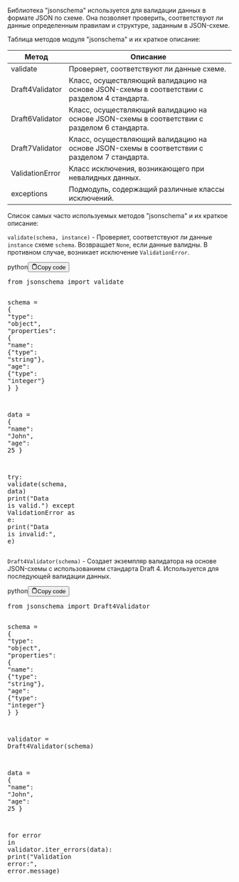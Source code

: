 <p>Библиотека "jsonschema" используется для валидации данных в формате JSON по схеме.
Она позволяет проверить, соответствуют ли данные определенным правилам и структуре, заданным в JSON-схеме.</p>
<p>Таблица методов модуля "jsonschema" и их краткое описание:</p>
<table>
<thead>
<tr>
<th>Метод</th>
<th>Описание</th>
</tr>
</thead>
<tbody>
<tr>
<td>validate</td>
<td>Проверяет, соответствуют ли данные схеме.</td>
</tr>
<tr>
<td>Draft4Validator</td>
<td>Класс, осуществляющий валидацию на основе JSON-схемы в соответствии с разделом 4 стандарта.</td>
</tr>
<tr>
<td>Draft6Validator</td>
<td>Класс, осуществляющий валидацию на основе JSON-схемы в соответствии с разделом 6 стандарта.</td>
</tr>
<tr>
<td>Draft7Validator</td>
<td>Класс, осуществляющий валидацию на основе JSON-схемы в соответствии с разделом 7 стандарта.</td>
</tr>
<tr>
<td>ValidationError</td>
<td>Класс исключения, возникающего при невалидных данных.</td>
</tr>
<tr>
<td>exceptions</td>
<td>Подмодуль, содержащий различные классы исключений.</td>
</tr>
</tbody>
</table>
<p>Список самых часто используемых методов "jsonschema" и их краткое описание:</p>
<p><code>validate(schema, instance)</code> - Проверяет, соответствуют ли данные <code>instance</code> схеме <code>schema</code>.
Возвращает <code>None</code>, если данные валидны. В противном случае, возникает исключение <code>ValidationError</code>.</p>
<div class="code-element"><div class="lang-line"><text>python</text><button class="copy-button"id="codee20f8df92eac8384c1ea1b6bfd969aebb"onclick="copyCode(codee20f8df92eac8384c1ea1b6bfd969aeb, codee20f8df92eac8384c1ea1b6bfd969aebb)"><svg stroke="currentColor"fill="none"stroke-width="2"viewBox="0 0 24 24"stroke-linecap="round"stroke-linejoin="round"class="h-4 w-4"height="1em"width="1em"xmlns="http://www.w3.org/2000/svg"><path d="M16 4h2a2 2 0 0 1 2 2v14a2 2 0 0 1-2 2H6a2 2 0 0 1-2-2V6a2 2 0 0 1 2-2h2"></path><rect x="8" y="2" width="8" height="4" rx="1" ry="1"></rect></svg><text>Copy code</text></button></div><div class="code" id="codee20f8df92eac8384c1ea1b6bfd969aeb"><div class="highlight"><pre><span></span><span class="kn">from</span> <span class="nn">jsonschema</span> <span class="kn">import</span> <span class="n">validate</span>

<span class="n">schema</span> <span class="o">=</span> <span class="p">{</span>
    <span class="s2">&quot;type&quot;</span><span class="p">:</span> <span class="s2">&quot;object&quot;</span><span class="p">,</span>
    <span class="s2">&quot;properties&quot;</span><span class="p">:</span> <span class="p">{</span>
        <span class="s2">&quot;name&quot;</span><span class="p">:</span> <span class="p">{</span><span class="s2">&quot;type&quot;</span><span class="p">:</span> <span class="s2">&quot;string&quot;</span><span class="p">},</span>
        <span class="s2">&quot;age&quot;</span><span class="p">:</span> <span class="p">{</span><span class="s2">&quot;type&quot;</span><span class="p">:</span> <span class="s2">&quot;integer&quot;</span><span class="p">}</span>
    <span class="p">}</span>
<span class="p">}</span>

<span class="n">data</span> <span class="o">=</span> <span class="p">{</span>
    <span class="s2">&quot;name&quot;</span><span class="p">:</span> <span class="s2">&quot;John&quot;</span><span class="p">,</span>
    <span class="s2">&quot;age&quot;</span><span class="p">:</span> <span class="mi">25</span>
<span class="p">}</span>

<span class="k">try</span><span class="p">:</span>
    <span class="n">validate</span><span class="p">(</span><span class="n">schema</span><span class="p">,</span> <span class="n">data</span><span class="p">)</span>
    <span class="nb">print</span><span class="p">(</span><span class="s2">&quot;Data is valid.&quot;</span><span class="p">)</span>
<span class="k">except</span> <span class="n">ValidationError</span> <span class="k">as</span> <span class="n">e</span><span class="p">:</span>
    <span class="nb">print</span><span class="p">(</span><span class="s2">&quot;Data is invalid:&quot;</span><span class="p">,</span> <span class="n">e</span><span class="p">)</span>
</pre></div></div></div>

<p><code>Draft4Validator(schema)</code> - Создает экземпляр валидатора на основе JSON-схемы с использованием стандарта Draft 4.
Используется для последующей валидации данных.</p>
<div class="code-element"><div class="lang-line"><text>python</text><button class="copy-button"id="code42589eba4fc38646b4d1a29729042307b"onclick="copyCode(code42589eba4fc38646b4d1a29729042307, code42589eba4fc38646b4d1a29729042307b)"><svg stroke="currentColor"fill="none"stroke-width="2"viewBox="0 0 24 24"stroke-linecap="round"stroke-linejoin="round"class="h-4 w-4"height="1em"width="1em"xmlns="http://www.w3.org/2000/svg"><path d="M16 4h2a2 2 0 0 1 2 2v14a2 2 0 0 1-2 2H6a2 2 0 0 1-2-2V6a2 2 0 0 1 2-2h2"></path><rect x="8" y="2" width="8" height="4" rx="1" ry="1"></rect></svg><text>Copy code</text></button></div><div class="code" id="code42589eba4fc38646b4d1a29729042307"><div class="highlight"><pre><span></span><span class="kn">from</span> <span class="nn">jsonschema</span> <span class="kn">import</span> <span class="n">Draft4Validator</span>

<span class="n">schema</span> <span class="o">=</span> <span class="p">{</span>
    <span class="s2">&quot;type&quot;</span><span class="p">:</span> <span class="s2">&quot;object&quot;</span><span class="p">,</span>
    <span class="s2">&quot;properties&quot;</span><span class="p">:</span> <span class="p">{</span>
        <span class="s2">&quot;name&quot;</span><span class="p">:</span> <span class="p">{</span><span class="s2">&quot;type&quot;</span><span class="p">:</span> <span class="s2">&quot;string&quot;</span><span class="p">},</span>
        <span class="s2">&quot;age&quot;</span><span class="p">:</span> <span class="p">{</span><span class="s2">&quot;type&quot;</span><span class="p">:</span> <span class="s2">&quot;integer&quot;</span><span class="p">}</span>
    <span class="p">}</span>
<span class="p">}</span>

<span class="n">validator</span> <span class="o">=</span> <span class="n">Draft4Validator</span><span class="p">(</span><span class="n">schema</span><span class="p">)</span>

<span class="n">data</span> <span class="o">=</span> <span class="p">{</span>
    <span class="s2">&quot;name&quot;</span><span class="p">:</span> <span class="s2">&quot;John&quot;</span><span class="p">,</span>
    <span class="s2">&quot;age&quot;</span><span class="p">:</span> <span class="mi">25</span>
<span class="p">}</span>

<span class="k">for</span> <span class="n">error</span> <span class="ow">in</span> <span class="n">validator</span><span class="o">.</span><span class="n">iter_errors</span><span class="p">(</span><span class="n">data</span><span class="p">):</span>
    <span class="nb">print</span><span class="p">(</span><span class="s2">&quot;Validation error:&quot;</span><span class="p">,</span> <span class="n">error</span><span class="o">.</span><span class="n">message</span><span class="p">)</span>
</pre></div></div></div>
